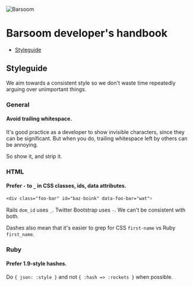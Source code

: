 ![Barsoom](http://barsoom.se/barsoom.png)

# Barsoom developer's handbook

* [Styleguide](#styleguide)

## Styleguide

We aim towards a consistent style so we don't waste time repeatedly arguing over unimportant things.


### General

#### Avoid trailing whitespace.

It's good practice as a developer to show invisible characters, since they can be significant. But when you do, trailing whitespace left by others can be annoying.

So show it, and strip it.


### HTML

#### Prefer `-` to `_` in CSS classes, ids, data attributes.

``` css
<div class="foo-bar" id="baz-boink" data-foo-bar="wat">
```

Rails `dom_id` uses `_`. Twitter Bootstrap uses `-`. We can't be consistent with both.

Dashes also mean that it's easier to grep for CSS `first-name` vs Ruby `first_name`.


### Ruby

#### Prefer 1.9-style hashes.

Do `{ json: :style }` and not `{ :hash => :rockets }` when possible.
